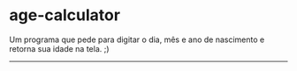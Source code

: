 # age-calculator
Um programa que pede para digitar o dia, mês e ano de nascimento e retorna sua idade na tela. ;)
<hr>
